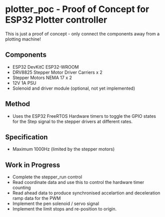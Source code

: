# plotter_poc - Proof of Concept for ESP32 Plotter controller

This is just a proof of concept - only connect the components away from a plotting machine!

## Components

* ESP32 DevKitC ESP32-WROOM
* DRV8825 Stepper Motor Driver Carriers x 2
* Stepper Motors NEMA 17 x 2
* 12V 1A PSU
* Solenoid and driver module (optional, not yet implemented)

## Method

* Uses the ESP32 FreeRTOS Hardware timers to toggle the GPIO states for the Step signal to the stepper drivers at different rates.

## Specification

* Maximum 1000Hz (limited by the stepper motors)

## Work in Progress

* Complete the stepper_run control
* Read coordinate data and use this to control the hardware timer counting
* Read ahead data to produce synchronised accelartion and deceleration ramp data for the PWM
* Implement the pen solenoid / servo signal
* Implement the limit stops and re-position to origin.
